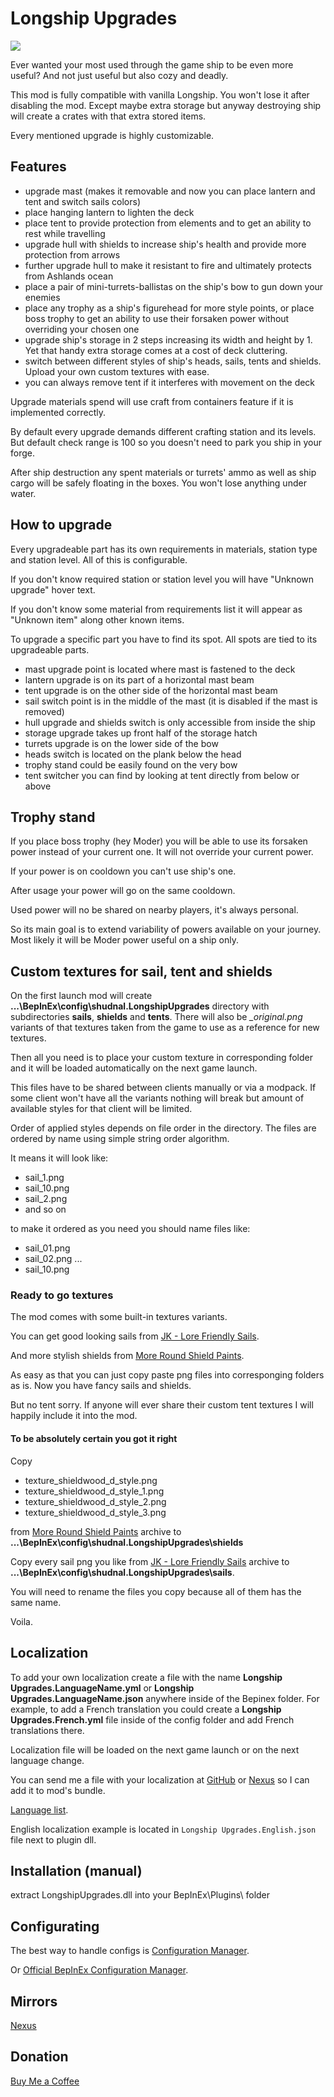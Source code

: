 # Longship Upgrades
![](https://staticdelivery.nexusmods.com/mods/3667/images/headers/2885_1727651924.jpg)

Ever wanted your most used through the game ship to be even more useful? And not just useful but also cozy and deadly.

This mod is fully compatible with vanilla Longship. You won't lose it after disabling the mod. Except maybe extra storage but anyway destroying ship will create a crates with that extra stored items.

Every mentioned upgrade is highly customizable.

## Features
* upgrade mast (makes it removable and now you can place lantern and tent and switch sails colors)
* place hanging lantern to lighten the deck
* place tent to provide protection from elements and to get an ability to rest while travelling
* upgrade hull with shields to increase ship's health and provide more protection from arrows
* further upgrade hull to make it resistant to fire and ultimately protects from Ashlands ocean
* place a pair of mini-turrets-ballistas on the ship's bow to gun down your enemies
* place any trophy as a ship's figurehead for more style points, or place boss trophy to get an ability to use their forsaken power without overriding your chosen one
* upgrade ship's storage in 2 steps increasing its width and height by 1. Yet that handy extra storage comes at a cost of deck cluttering.
* switch between different styles of ship's heads, sails, tents and shields. Upload your own custom textures with ease.
* you can always remove tent if it interferes with movement on the deck

Upgrade materials spend will use craft from containers feature if it is implemented correctly. 

By default every upgrade demands different crafting station and its levels. But default check range is 100 so you doesn't need to park you ship in your forge.

After ship destruction any spent materials or turrets' ammo as well as ship cargo will be safely floating in the boxes. You won't lose anything under water.

## How to upgrade

Every upgradeable part has its own requirements in materials, station type and station level. All of this is configurable.

If you don't know required station or station level you will have "Unknown upgrade" hover text.

If you don't know some material from requirements list it will appear as "Unknown item" along other known items.

To upgrade a specific part you have to find its spot. All spots are tied to its upgradeable parts.
* mast upgrade point is located where mast is fastened to the deck
* lantern upgrade is on its part of a horizontal mast beam
* tent upgrade is on the other side of the horizontal mast beam
* sail switch point is in the middle of the mast (it is disabled if the mast is removed)
* hull upgrade and shields switch is only accessible from inside the ship
* storage upgrade takes up front half of the storage hatch
* turrets upgrade is on the lower side of the bow
* heads switch is located on the plank below the head
* trophy stand could be easily found on the very bow
* tent switcher you can find by looking at tent directly from below or above

## Trophy stand

If you place boss trophy (hey Moder) you will be able to use its forsaken power instead of your current one. It will not override your current power.

If your power is on cooldown you can't use ship's one.

After usage your power will go on the same cooldown.

Used power will no be shared on nearby players, it's always personal.

So its main goal is to extend variability of powers available on your journey. Most likely it will be Moder power useful on a ship only.

## Custom textures for sail, tent and shields

On the first launch mod will create **...\BepInEx\config\shudnal.LongshipUpgrades** directory with subdirectories **sails**, **shields** and **tents**. There will also be *_original.png* variants of that textures taken from the game to use as a reference for new textures.

Then all you need is to place your custom texture in corresponding folder and it will be loaded automatically on the next game launch.

This files have to be shared between clients manually or via a modpack. If some client won't have all the variants nothing will break but amount of available styles for that client will be limited.

Order of applied styles depends on file order in the directory. The files are ordered by name using simple string order algorithm. 

It means it will look like:
* sail_1.png
* sail_10.png
* sail_2.png
* and so on

to make it ordered as you need you should name files like:
* sail_01.png
* sail_02.png
...
* sail_10.png

### Ready to go textures

The mod comes with some built-in textures variants.

You can get good looking sails from [JK - Lore Friendly Sails](https://www.nexusmods.com/valheim/mods/682).

And more stylish shields from [More Round Shield Paints](https://www.nexusmods.com/valheim/mods/254).

As easy as that you can just copy paste png files into corresponging folders as is. Now you have fancy sails and shields.

But no tent sorry. If anyone will ever share their custom tent textures I will happily include it into the mod.

#### To be absolutely certain you got it right

Copy
* texture_shieldwood_d_style.png
* texture_shieldwood_d_style_1.png
* texture_shieldwood_d_style_2.png
* texture_shieldwood_d_style_3.png

from [More Round Shield Paints](https://www.nexusmods.com/valheim/mods/254) archive to **...\BepInEx\config\shudnal.LongshipUpgrades\shields**

Copy every sail png you like from [JK - Lore Friendly Sails](https://www.nexusmods.com/valheim/mods/682) archive to **...\BepInEx\config\shudnal.LongshipUpgrades\sails**. 

You will need to rename the files you copy because all of them has the same name.

Voila.

## Localization
To add your own localization create a file with the name **Longship Upgrades.LanguageName.yml** or **Longship Upgrades.LanguageName.json** anywhere inside of the Bepinex folder. For example, to add a French translation you could create a **Longship Upgrades.French.yml** file inside of the config folder and add French translations there.

Localization file will be loaded on the next game launch or on the next language change.

You can send me a file with your localization at [GitHub](https://github.com/shudnal/LongshipUpgrades/issues) or [Nexus](https://www.nexusmods.com/valheim/mods/2885?tab=posts) so I can add it to mod's bundle.

[Language list](https://valheim-modding.github.io/Jotunn/data/localization/language-list.html).

English localization example is located in `Longship Upgrades.English.json` file next to plugin dll.

## Installation (manual)
extract LongshipUpgrades.dll into your BepInEx\Plugins\ folder

## Configurating
The best way to handle configs is [Configuration Manager](https://thunderstore.io/c/valheim/p/shudnal/ConfigurationManager/).

Or [Official BepInEx Configuration Manager](https://valheim.thunderstore.io/package/Azumatt/Official_BepInEx_ConfigurationManager/).

## Mirrors
[Nexus](https://www.nexusmods.com/valheim/mods/2885)

## Donation
[Buy Me a Coffee](https://buymeacoffee.com/shudnal)